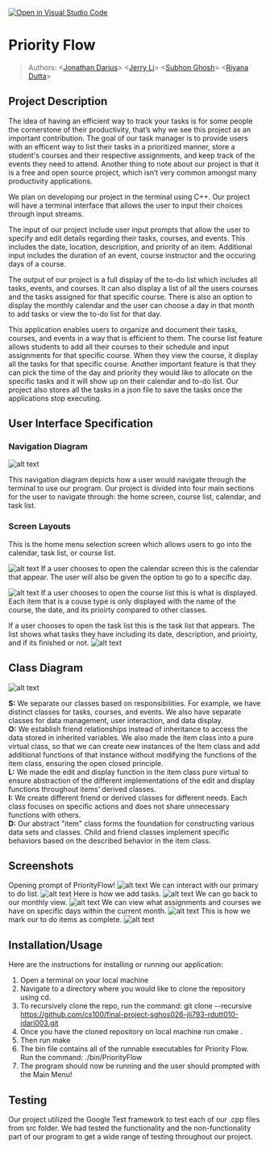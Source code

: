 [![Open in Visual Studio Code](https://classroom.github.com/assets/open-in-vscode-718a45dd9cf7e7f842a935f5ebbe5719a5e09af4491e668f4dbf3b35d5cca122.svg)](https://classroom.github.com/online_ide?assignment_repo_id=10960404&assignment_repo_type=AssignmentRepo)
# Priority Flow
 
 > Authors: \<[Jonathan Darius](https://github.com/Arkes123)\> \<[Jerry Li](https://github.com/Jeli04)\> \<[Subhon Ghosh](https://github.com/subGho)\> \<[Riyana Dutta](https://github.com/RiyanaD)\>

## Project Description

The idea of having an efficient way to track your tasks is for some people the cornerstone of their productivity, that’s why we see this project as an important contribution. The goal of our task manager is to provide users with an efficent way to list their tasks in a prioritized manner, store a student's courses and their respective assignments, and keep track of the events they need to attend. Another thing to note about our project is that it is a free and open source project, which isn’t very common amongst many productivity applications.

We plan on developing our project in the terminal using C++. Our project will have a terminal interface that allows the user to input their choices through input streams. 

The input of our project include user input prompts that allow the user to specify and edit details regarding their tasks, courses, and events. This includes the date, location, description, and priority of an item. Additional input includes the duration of an event, course instructor and the occuring days of a course.

The output of our project is a full display of the to-do list which includes all tasks, events, and courses. It can also display a list of all the users courses and the tasks assigned for that specific course. There is also an option to display the monthly calendar and the user can choose a day in that month to add tasks or view the to-do list for that day.

This application enables users to organize and document their tasks, courses, and events in a way that is efficient to them. The course list feature allows students to add all their courses to their schedule and input assignments for that specific course. When they view the course, it display all the tasks for that specific course. Another important feature is that they can pick the time of the day and priority they would like to allocate on the specific tasks and it will show up on their calendar and to-do list. Our project also stores all the tasks in a json file to save the tasks once the applications stop executing.

## User Interface Specification

### Navigation Diagram
![alt text](https://github.com/cs100/final-project-sghos026-jli793-rdutt010-jdari003/blob/master/images/updatedClassDiagram.png?raw=true)

This navigation diagram depicts how a user would navigate through the terminal to use our program. Our project is divided into four main sections for the user to navigate through: the home screen, course list, calendar, and task list. 

### Screen Layouts

This is the home menu selection screen which allows users to go into the calendar, task list, or course list.




![alt text](https://github.com/cs100/final-project-sghos026-jli793-rdutt010-jdari003/blob/master/images/currScreenLayout1.png?raw=true)
If a user chooses to open the calendar screen this is the calendar that appear. The user will also be given the option to go to a specific day.




![alt text](https://github.com/cs100/final-project-sghos026-jli793-rdutt010-jdari003/blob/master/images/currScreen2.png?raw=true)
If a user chooses to open the course list this is what is displayed. Each item that is a couse type is only displayed with the name of the course, the date, and its prioirty compared to other classes.




<!-- ![alt text](https://github.com/cs100/final-project-sghos026-jli793-rdutt010-jdari003/blob/master/images/screen-layout-4.png?raw=true) -->
If a user chooses to open the task list this is the task list that appears. The list shows what tasks they have including its date, description, and prioirty, and if its finished or not.
![alt text](https://github.com/cs100/final-project-sghos026-jli793-rdutt010-jdari003/blob/master/images/todoListLayout.png?raw=true)


## Class Diagram
![alt text](https://github.com/cs100/final-project-sghos026-jli793-rdutt010-jdari003/blob/master/images/class-diagram.drawio-3.png?raw=true)

**S:** We separate our classes based on responsibilities. For example, we have distinct classes for tasks, courses, and events. We also have separate classes for data management, user interaction, and data display. <br>
**O:** We establish friend relationships instead of inheritance to access the data stored in inherited variables. We also made the item class into a pure virtual class, so that we can create new instances of the Item class and add additional functions of that instance without modifying the functions of the item class, ensuring the open closed principle.
<br>
**L:** We made the edit and display function in the item class pure virtual to ensure abstraction of the different implementations of the edit and display functions throughout items’ derived classes.<br>
**I:** We create different friend or derived classes for different needs. Each class focuses on specific actions and does not share unnecessary functions with others.<br>
**D:** Our abstract "item" class forms the foundation for constructing various data sets and classes. Child and friend classes implement specific behaviors based on the described behavior in the item class.<br>

 
 ## Screenshots
<!--  > Screenshots of the input/output after running your application -->
 Opening prompt of PriorityFlow!
 ![alt text](https://github.com/cs100/final-project-sghos026-jli793-rdutt010-jdari003/blob/master/images/currScreenLayout1.png?raw=true)
 We can interact with our primary to do list.
 ![alt text](https://github.com/cs100/final-project-sghos026-jli793-rdutt010-jdari003/blob/master/images/screenAddTask.png?raw=true)
 Here is how we add tasks.
 ![alt text](https://github.com/cs100/final-project-sghos026-jli793-rdutt010-jdari003/blob/master/images/screenTaskAdded.png?raw=true)
 We can go back to our monthly view.
 ![alt text](https://github.com/cs100/final-project-sghos026-jli793-rdutt010-jdari003/blob/master/images/currScreen2.png?raw=true)
 We can view what assignments and courses we have on specific days within the current month.
 ![alt text](https://github.com/cs100/final-project-sghos026-jli793-rdutt010-jdari003/blob/master/images/dayView.png?raw=true)
 This is how we mark our to do items as complete.
 ![alt text](https://github.com/cs100/final-project-sghos026-jli793-rdutt010-jdari003/blob/master/images/markComplete.png?raw=true)
 
 
 ## Installation/Usage
 
Here are the instructions for installing or running our application:
1. Open a terminal on your local machine
2. Navigate to a directory where you would like to clone the repository using cd.
3. To recursively clone the repo, run the command: git clone --recursive https://github.com/cs100/final-project-sghos026-jli793-rdutt010-jdari003.git
4. Once you have the cloned repository on local machine run cmake .
5. Then run make
6. The bin file contains all of the runnable executables for Priority Flow. Run the command: ./bin/PriorityFlow
7. The program should now be running and the user should prompted with the Main Menu!

 ## Testing
 Our project utilized the Google Test framework to test each of our .cpp files from src folder. We had tested the functionality and the non-functionality part of our program to get a wide range of testing throughout our project. 
